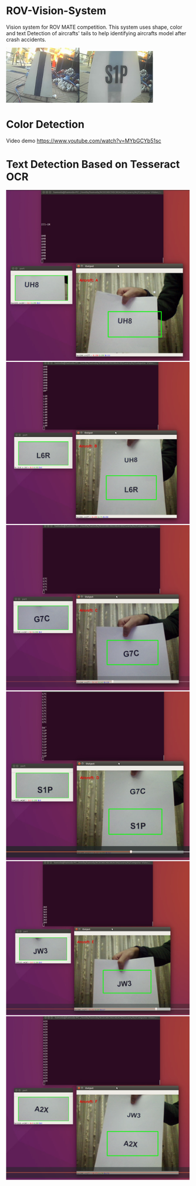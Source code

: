 # ROV-Vision-System
Vision system for ROV MATE competition. This system uses shape, color and text Detection of aircrafts' tails to help identifying aircrafts model after crash accidents.

<img src="images/tail_color.JPG" width="200"><img src="images/tail_text.JPG" width="200">

# Color Detection
Video demo
https://www.youtube.com/watch?v=MYbGCYb51sc

# Text Detection Based on Tesseract OCR

<img src="images/A.png" width="500">

<img src="images/B.png" width="500">

<img src="images/C.png" width="500">

<img src="images/D.png" width="500">

<img src="images/E.png" width="500">

<img src="images/F.png" width="500">

